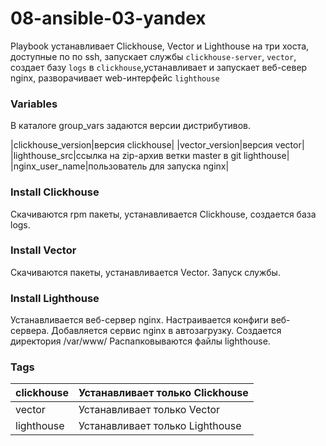 # 08-ansible-03-yandex

Playbook устанавливает Clickhouse, Vector и Lighthouse на три хоста, доступные по по ssh, запускает службы `clickhouse-server`, `vector`, создает базу `logs` в `clickhouse`,устанавливает и запускает веб-север nginx, разворачивает web-интерфейс `lighthouse`

### Variables
В каталоге group_vars задаются версии дистрибутивов.

|clickhouse_version|версия clickhouse| 
|vector_version|версия vector|
|lighthouse_src|ссылка на zip-архив ветки master в  git lighthouse|
|nginx_user_name|пользователь для запуска  nginx|
    
### Install Clickhouse
 Скачиваются rpm пакеты, устанавливается Сlickhouse, создается база logs. 
 
### Install Vector
Скачиваются пакеты, устанавливается Vector. Запуск службы.

### Install Lighthouse
Устанавливается веб-сервер nginx. Настраивается конфиги веб-сервера. Добавляется сервис nginx в автозагрузку. Создается директория /var/www/
Распапковываются файлы lighthouse.

### Tags
|clickhouse| Устанавливает только Сlickhouse| 
|-|--------|
|vector| Устанавливает только Vector|
|lighthouse| Устанавливает только Lighthouse|
   
